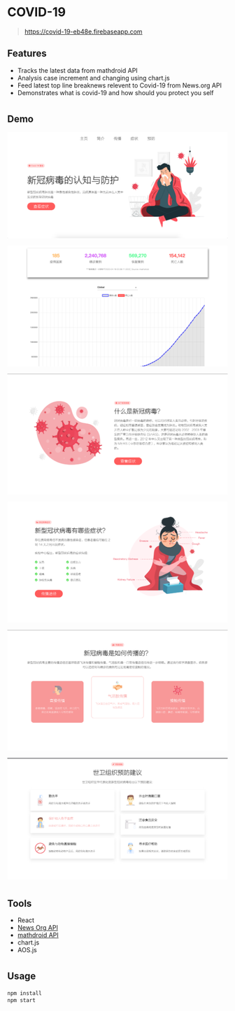 # COVID-19

> https://covid-19-eb48e.firebaseapp.com

## Features

- Tracks the latest data from mathdroid API
- Analysis case increment and changing using chart.js
- Feed latest top line breaknews relevent to Covid-19 from News.org API
- Demonstrates what is covid-19 and how should you protect you self

#

## Demo

![avatar](public/ref/1.png)

![avatar](public/ref/2.png)

![avatar](public/ref/3.png)

![avatar](public/ref/4.png)

![avatar](public/ref/5.png)

![avatar](public/ref/6.png)

#

## Tools

- React
- [News Org API](https://newsapi.org/)
- [mathdroid API](https://github.com/mathdroid/covid-19-api)
- chart.js
- AOS.js

#

## Usage

```shell
npm install
npm start
```
